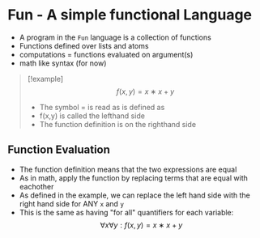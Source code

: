 # Fun - A simple functional Language
- A program in the `Fun` language is a collection of functions
- Functions defined over lists and atoms
- computations = functions evaluated on argument(s)
- math like syntax (for now)

>[!example]
> $$f (x, y) = x ∗ x + y$$
> - The symbol = is read as is defined as
> - f(x,y) is called the lefthand side
> - The function definition is on the righthand side

## Function Evaluation
- The function definition means that the two expressions are equal
- As in math, apply the function by replacing terms that are equal with eachother
- As defined in the example, we can replace the left hand side with the right hand side for ANY `x` and `y`
- This is the same as having "for all" quantifiers for each variable:
$$ ∀x∀y : f (x, y) = x ∗ x + y$$
